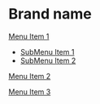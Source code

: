 # Brand name

[Menu Item 1]()

  * [SubMenu Item 1](index.md)
  * [SubMenu Item 2](index.md)

[Menu Item 2](index.md)

[Menu Item 3](index.md)

